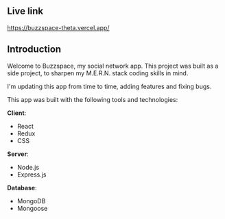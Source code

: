 
## Live link
https://buzzspace-theta.vercel.app/
## Introduction
Welcome to Buzzspace, my social network app.
This project was built as a side project, to sharpen my M.E.R.N. stack coding skills in mind.

I'm updating this app from time to time, adding features and fixing bugs.

This app was built with the following tools and technologies:

**Client**:

- React
- Redux
- CSS

**Server**:

- Node.js
- Express.js

**Database**:

- MongoDB
- Mongoose




#
